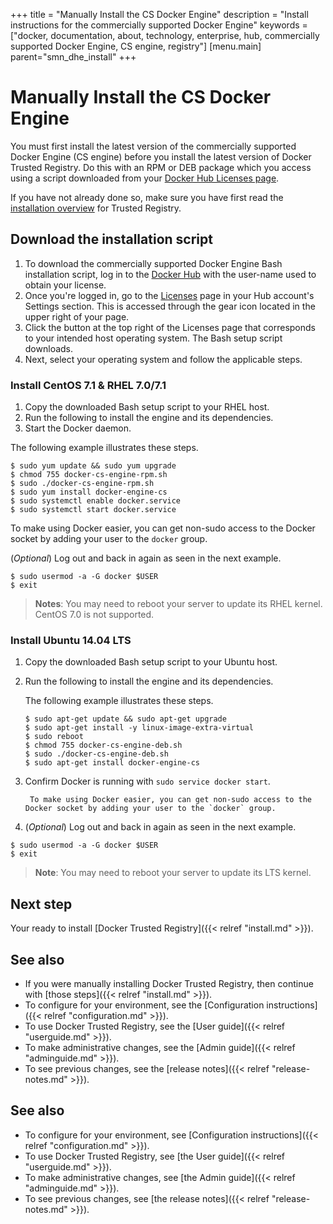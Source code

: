 +++
title = "Manually Install the CS Docker Engine"
description = "Install instructions for the commercially supported Docker Engine"
keywords = ["docker, documentation, about, technology, enterprise, hub, commercially supported Docker Engine, CS engine, registry"]
[menu.main]
parent="smn_dhe_install"
+++


# Manually Install the CS Docker Engine

You must first install the latest version of the commercially supported Docker Engine (CS engine) before you install the latest version of Docker Trusted Registry. Do this with an RPM or DEB package which you access using a script downloaded from your
[Docker Hub Licenses page](https://hub-beta.docker.com/account/licenses/).

If you have not already done so, make sure you have first read the [installation overview](index.md) for Trusted Registry.

## Download the installation script

1. To download the commercially supported Docker Engine Bash installation script,
log in to the [Docker Hub](https://hub-beta.docker.com) with the user-name used to
obtain your license.
2. Once you're logged in, go to the
[Licenses](https://hub-beta.docker.com/account/licenses/) page in your Hub account's Settings section. This is accessed through the gear icon located in the upper right of your page.
3. Click the button at the top right of the Licenses page that corresponds to your intended host operating system. The Bash setup script
downloads.
4. Next, select your operating system and follow the applicable steps.

### Install CentOS 7.1 & RHEL 7.0/7.1

1. Copy the downloaded Bash setup script to your RHEL host.
2. Run the following to install the engine and its dependencies.
3. Start the Docker daemon.

  The following example illustrates these steps.

  ```
  $ sudo yum update && sudo yum upgrade
  $ chmod 755 docker-cs-engine-rpm.sh
  $ sudo ./docker-cs-engine-rpm.sh
  $ sudo yum install docker-engine-cs
  $ sudo systemctl enable docker.service
  $ sudo systemctl start docker.service
  ```

  To make using Docker easier, you can get non-sudo access to the Docker
  socket by adding your user to the `docker` group.

(*Optional*) Log out and back in again as seen in the next example.


```
$ sudo usermod -a -G docker $USER
$ exit
```
> **Notes**:
>   You may need to reboot your server to update its RHEL kernel.
>   CentOS 7.0 is not supported.

### Install Ubuntu 14.04 LTS

1. Copy the downloaded Bash setup script to your Ubuntu host.
2. Run the following to install the engine and its dependencies.

      The following example illustrates these steps.

      ```
      $ sudo apt-get update && sudo apt-get upgrade
      $ sudo apt-get install -y linux-image-extra-virtual
      $ sudo reboot
      $ chmod 755 docker-cs-engine-deb.sh
      $ sudo ./docker-cs-engine-deb.sh
      $ sudo apt-get install docker-engine-cs
      ```

3. Confirm Docker is running with `sudo service docker start`.

        To make using Docker easier, you can get non-sudo access to the Docker socket by adding your user to the `docker` group.

4. (*Optional*) Log out and back in again as seen in the next example.

  ```
  $ sudo usermod -a -G docker $USER
  $ exit
  ```

> **Note**: You may need to reboot your server to update its LTS kernel.

## Next step
Your ready to install [Docker Trusted Registry]({{< relref "install.md" >}}).

## See also

* If you were manually installing Docker Trusted Registry, then continue with [those steps]({{< relref "install.md" >}}).
* To configure for your environment, see the
[Configuration instructions]({{< relref "configuration.md" >}}).
* To use Docker Trusted Registry, see the [User guide]({{< relref "userguide.md" >}}).
* To make administrative changes, see the [Admin guide]({{< relref "adminguide.md" >}}).
* To see previous changes, see the [release notes]({{< relref "release-notes.md" >}}).

## See also

* To configure for your environment, see
[Configuration instructions]({{< relref "configuration.md" >}}).
* To use Docker Trusted Registry, see [the User guide]({{< relref "userguide.md" >}}).
* To make administrative changes, see [the Admin guide]({{< relref "adminguide.md" >}}).
* To see previous changes, see [the release notes]({{< relref "release-notes.md" >}}).
